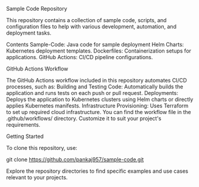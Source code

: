 Sample Code Repository

This repository contains a collection of sample code, scripts, and configuration files to help with various development, automation, and deployment tasks.

Contents
Sample-Code: Java code for sample deployment
Helm Charts: Kubernetes deployment templates.
Dockerfiles: Containerization setups for applications.
GitHub Actions: CI/CD pipeline configurations.

GitHub Actions Workflow

  The GitHub Actions workflow included in this repository automates CI/CD processes, such as:
  Building and Testing Code: Automatically builds the application and runs tests on each push or pull request.
  Deployments: Deploys the application to Kubernetes clusters using Helm charts or directly applies Kubernetes manifests.
  Infrastructure Provisioning: Uses Terraform to set up required cloud infrastructure.
  You can find the workflow file in the .github/workflows/ directory. Customize it to suit your project's requirements.

Getting Started

To clone this repository, use:

git clone https://github.com/pankaj957/sample-code.git

Explore the repository directories to find specific examples and use cases relevant to your projects.
